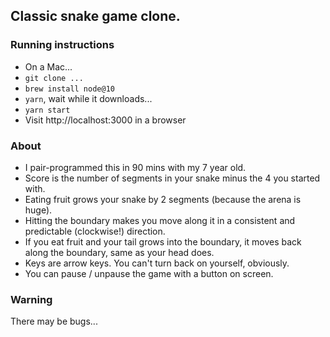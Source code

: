 ## Classic snake game clone.

### Running instructions
- On a Mac...
- `git clone ...`
- `brew install node@10`
- `yarn`, wait while it downloads...
- `yarn start`
- Visit http://localhost:3000 in a browser

### About
- I pair-programmed this in 90 mins with my 7 year old.
- Score is the number of segments in your snake minus the 4 you started with.
- Eating fruit grows your snake by 2 segments (because the arena is huge).
- Hitting the boundary makes you move along it in a consistent and predictable (clockwise!) direction.
- If you eat fruit and your tail grows into the boundary, it moves back along the boundary, same as your head does.
- Keys are arrow keys. You can't turn back on yourself, obviously.
- You can pause / unpause the game with a button on screen.

### Warning
There may be bugs...
